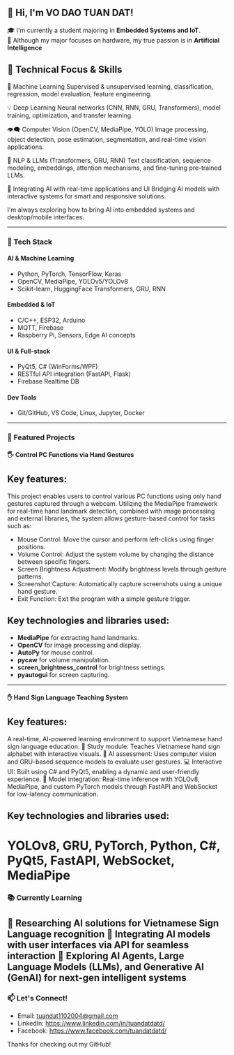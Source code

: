 ## 👋 Hi, I'm VO DAO TUAN DAT!

🎓 I'm currently a student majoring in **Embedded Systems and IoT**.  
🤖 Although my major focuses on hardware, my true passion is in **Artificial Intelligence**
## 🌟 Technical Focus & Skills
🌱 Machine Learning
Supervised & unsupervised learning, classification, regression, model evaluation, feature engineering.

💡 Deep Learning
Neural networks (CNN, RNN, GRU, Transformers), model training, optimization, and transfer learning.

👁️‍🗨️ Computer Vision (OpenCV, MediaPipe, YOLO)
Image processing, object detection, pose estimation, segmentation, and real-time vision applications.

🧠 NLP & LLMs (Transformers, GRU, RNN)
Text classification, sequence modeling, embeddings, attention mechanisms, and fine-tuning pre-trained LLMs.

🤝 Integrating AI with real-time applications and UI
Bridging AI models with interactive systems for smart and responsive solutions.

I'm always exploring how to bring AI into embedded systems and desktop/mobile interfaces.

---

### 🔧 Tech Stack

#### AI & Machine Learning
- Python, PyTorch, TensorFlow, Keras
- OpenCV, MediaPipe, YOLOv5/YOLOv8
- Scikit-learn, HuggingFace Transformers, GRU, RNN

#### Embedded & IoT
- C/C++, ESP32, Arduino
- MQTT, Firebase
- Raspberry Pi, Sensors, Edge AI concepts

#### UI & Full-stack
- PyQt5, C# (WinForms/WPF)
- RESTful API integration (FastAPI, Flask)
- Firebase Realtime DB

#### Dev Tools
- Git/GitHub, VS Code, Linux, Jupyter, Docker

---

### 🚀 Featured Projects

#### 🖐️ Control PC Functions via Hand Gestures
## Key features:
This project enables users to control various PC functions using only hand gestures captured through a webcam. Utilizing the MediaPipe framework for real-time hand landmark detection, combined with image processing and external libraries, the system allows gesture-based control for tasks such as:
- Mouse Control: Move the cursor and perform left-clicks using finger positions.
- Volume Control: Adjust the system volume by changing the distance between specific fingers.
- Screen Brightness Adjustment: Modify brightness levels through gesture patterns.
- Screenshot Capture: Automatically capture screenshots using a unique hand gesture.
- Exit Function: Exit the program with a simple gesture trigger.
## Key technologies and libraries used:
- **MediaPipe** for extracting hand landmarks.
- **OpenCV** for image processing and display.
- **AutoPy** for mouse control.
- **pycaw** for volume manipulation.
- **screen_brightness_control** for brightness settings.
- **pyautogui** for screen capturing.
---
#### ✋ Hand Sign Language Teaching System
## Key features:
A real-time, AI-powered learning environment to support Vietnamese hand sign language education.
📘 Study module: Teaches Vietnamese hand sign alphabet with interactive visuals.
🧠 AI assessment: Uses computer vision and GRU-based sequence models to evaluate user gestures.
💻 Interactive UI: Built using C# and PyQt5, enabling a dynamic and user-friendly experience.
🔗 Model integration: Real-time inference with YOLOv8, MediaPipe, and custom PyTorch models through FastAPI and WebSocket for low-latency communication.
## Key technologies and libraries used:
# YOLOv8, GRU, PyTorch, Python, C#, PyQt5, FastAPI, WebSocket, MediaPipe
### 📚 Currently Learning
🤖 Researching AI solutions for Vietnamese Sign Language recognition
🔗 Integrating AI models with user interfaces via API for seamless interaction
🧠 Exploring AI Agents, Large Language Models (LLMs), and Generative AI (GenAI) for next-gen intelligent systems
---

### 📫 Let's Connect!
- Email: tuandat1102004@gmail.com  
- LinkedIn: https://www.linkedin.com/in/tuandatdatd/
- Facebook: https://www.facebook.com/tuandatdatd/


Thanks for checking out my GitHub!
